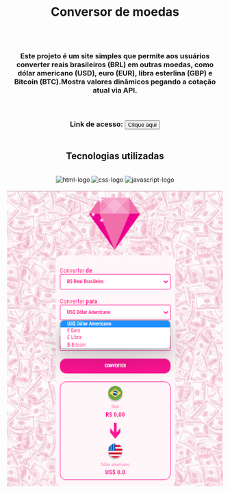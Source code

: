 <div align="center">

<H1>Conversor de moedas</h1>
<br>
<br>
<h3>
<p>Este projeto é um site simples que permite aos usuários converter reais brasileiros (BRL) em outras moedas, como dólar americano (USD), euro (EUR), libra esterlina (GBP) e Bitcoin (BTC).Mostra valores dinâmicos pegando a cotação atual via API.</p>
<br>
<h3>Link de acesso: <button href="https://gabrielabade.github.io/currency_converter/">Clique aqui</button>
<br>
<br>
<h2> Tecnologias utilizadas</h2>
<br>
 <img src="https://img.shields.io/badge/HTML5-E34F26?style=for-the-badge&logo=html5&logoColor=white" alt="html-logo"/>
 <img src="https://img.shields.io/badge/CSS3-1572B6?style=for-the-badge&logo=css3&logoColor=white" alt="css-logo"/>
 <img src="https://img.shields.io/badge/JavaScript-F7DF1E?style=for-the-badge&logo=javascript&logoColor=black" alt="javascript-logo">
<br>
<br>
<img src="https://github.com/gabrielabade/currency_converter/blob/6c495a7fbf939b714251dee3ef5365a3965a661f/assets/conversor-de-moedas-opcoes.png" alt="versao-desktop-e-mobile" width="550px"/>

</div>